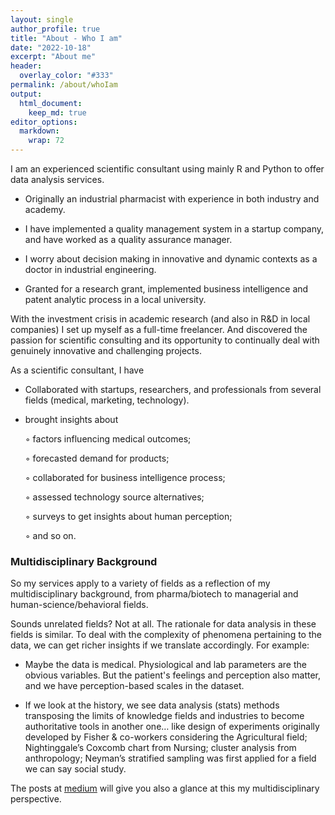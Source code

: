 ```yaml
---
layout: single
author_profile: true
title: "About - Who I am"
date: "2022-10-18"
excerpt: "About me"
header:
  overlay_color: "#333"
permalink: /about/whoIam
output: 
  html_document:
    keep_md: true
editor_options: 
  markdown: 
    wrap: 72
---
```




I am an experienced scientific consultant using mainly R and Python to offer data analysis services.

- Originally an industrial pharmacist with experience in both industry and academy.
    
- I have implemented a quality management system in a startup company, and have worked as a quality assurance manager.
    
- I worry about decision making in innovative and dynamic contexts as a doctor in industrial engineering.
    
- Granted for a research grant, implemented business intelligence and patent analytic process in a local university.

With the investment crisis in academic research (and also in R&D in local companies) I set up myself as a full-time freelancer. And discovered the passion for scientific consulting and its opportunity to continually deal with genuinely innovative and challenging projects.

As a scientific consultant, I have 

- Collaborated with startups, researchers, and professionals from several fields (medical, marketing, technology).
    
- brought insights about
    
   ◦ factors influencing medical outcomes;
   
   ◦ forecasted demand for products;
   
   ◦ collaborated for business intelligence process; 
   
   ◦ assessed technology source alternatives; 
   
   ◦ surveys to get insights about human perception; 
   
   ◦ and so on.


### Multidisciplinary Background


So my services apply to a variety of fields as a reflection of my multidisciplinary background, from pharma/biotech to managerial and human-science/behavioral fields. 


Sounds unrelated fields? Not at all. The rationale for data analysis in these fields is similar. To deal with the complexity of phenomena pertaining to the data, we can get richer insights if we translate accordingly. For example:

- Maybe the data is medical. Physiological and lab parameters are the obvious variables. But the patient's feelings and perception also matter, and we have perception-based scales in the dataset.

- If we look at the history, we see data analysis (stats) methods transposing the limits of knowledge fields and industries to become authoritative tools in another one… like design of experiments originally developed by Fisher & co-workers considering the Agricultural field; Nightinggale’s Coxcomb chart from Nursing; cluster analysis from anthropology; Neyman’s stratified sampling was first applied for a field we can say social study. 

The posts at [medium](tomoegusberti.medium.com) will give you also a glance at this my multidisciplinary perspective. 
